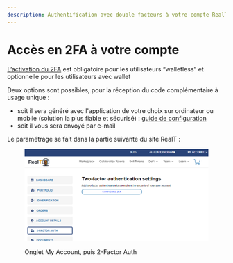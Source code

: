 ```yaml
---
description: Authentification avec double facteurs à votre compte RealT
---
```


# Accès en 2FA à votre compte

[L’activation du 2FA](https://www.ma-vie-administrative.fr/particuliers/ma-vie-connectee/authentification-double-facteur/) est obligatoire pour les utilisateurs “walletless” et optionnelle pour les utilisateurs avec wallet

Deux options sont possibles, pour la réception du  code complémentaire à usage unique :&#x20;

* soit il sera généré avec l'application de votre choix sur ordinateur ou mobile (solution la plus fiable et sécurisé) : [guide de configuration](https://wp2fa.io/support/kb/configuring-2fa-apps/)
* soit il vous sera envoyé par e-mail

Le paramétrage se fait dans la partie suivante du site RealT :

<figure><img src="../../.gitbook/assets/image (103).png" alt=""><figcaption><p>Onglet My Account, puis 2-Factor Auth</p></figcaption></figure>
